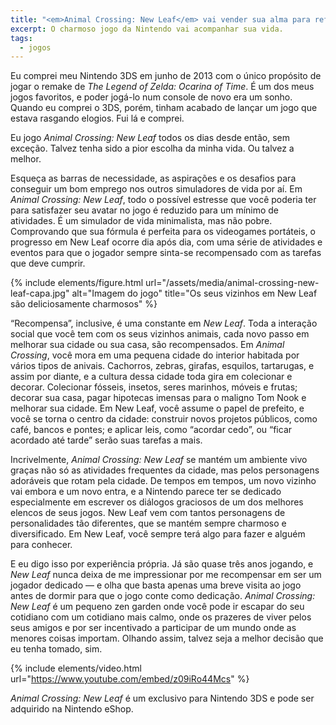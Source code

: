 ```yaml
---
title: "<em>Animal Crossing: New Leaf</em> vai vender sua alma para reformar sua casa"
excerpt: O charmoso jogo da Nintendo vai acompanhar sua vida.
tags:
  - jogos
---
```


Eu comprei meu Nintendo 3DS em junho de 2013 com o único propósito de jogar o remake de _The Legend of Zelda: Ocarina of Time_. É um dos meus jogos favoritos, e poder jogá-lo num console de novo era um sonho. Quando eu comprei o 3DS, porém, tinham acabado de lançar um jogo que estava rasgando elogios. Fui lá e comprei.

Eu jogo _Animal Crossing: New Leaf_ todos os dias desde então, sem exceção. Talvez tenha sido a pior escolha da minha vida. Ou talvez a melhor.

Esqueça as barras de necessidade, as aspirações e os desafios para conseguir um bom emprego nos outros simuladores de vida por aí. Em _Animal Crossing: New Leaf_, todo o possível estresse que você poderia ter para satisfazer seu avatar no jogo é reduzido para um mínimo de atividades. É um simulador de vida minimalista, mas não pobre. Comprovando que sua fórmula é perfeita para os videogames portáteis, o progresso em New Leaf ocorre dia após dia, com uma série de atividades e eventos para que o jogador sempre sinta-se recompensado com as tarefas que deve cumprir.

{% include elements/figure.html url="/assets/media/animal-crossing-new-leaf-capa.jpg" alt="Imagem do jogo" title="Os seus vizinhos em New Leaf são deliciosamente charmosos" %}

“Recompensa”, inclusive, é uma constante em _New Leaf_. Toda a interação social que você tem com os seus vizinhos animais, cada novo passo em melhorar sua cidade ou sua casa, são recompensados. Em _Animal Crossing_, você mora em uma pequena cidade do interior habitada por vários tipos de anivais. Cachorros, zebras, girafas, esquilos, tartarugas, e assim por diante, e a cultura dessa cidade toda gira em colecionar e decorar. Colecionar fósseis, insetos, seres marinhos, móveis e frutas; decorar sua casa, pagar hipotecas imensas para o maligno Tom Nook e melhorar sua cidade. Em New Leaf, você assume o papel de prefeito, e você se torna o centro da cidade: construir novos projetos públicos, como café, bancos e pontes; e aplicar leis, como “acordar cedo”, ou “ficar acordado até tarde” serão suas tarefas a mais.

Incrivelmente, _Animal Crossing: New Leaf_ se mantém um ambiente vivo graças não só as atividades frequentes da cidade, mas pelos personagens adoráveis que rotam pela cidade. De tempos em tempos, um novo vizinho vai embora e um novo entra, e a Nintendo parece ter se dedicado especialmente em escrever os diálogos graciosos de um dos melhores elencos de seus jogos. New Leaf vem com tantos personagens de personalidades tão diferentes, que se mantém sempre charmoso e diversificado. Em New Leaf, você sempre terá algo para fazer e alguém para conhecer.

E eu digo isso por experiência própria. Já são quase três anos jogando, e _New Leaf_ nunca deixa de me impressionar por me recompensar em ser um jogador dedicado — e olha que basta apenas uma breve visita ao jogo antes de dormir para que o jogo conte como dedicação. _Animal Crossing: New Leaf_ é um pequeno zen garden onde você pode ir escapar do seu cotidiano com um cotidiano mais calmo, onde os prazeres de viver pelos seus amigos e por ser incentivado a participar de um mundo onde as menores coisas importam. Olhando assim, talvez seja a melhor decisão que eu tenha tomado, sim.

{% include elements/video.html url="https://www.youtube.com/embed/z09iRo44Mcs" %}

_Animal Crossing: New Leaf_ é um exclusivo para Nintendo 3DS e pode ser adquirido na Nintendo eShop.
